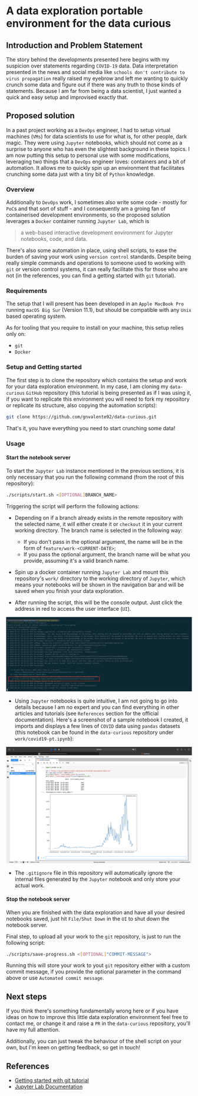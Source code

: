 # A data exploration portable environment for the data curious

## Introduction and Problem Statement

The story behind the developments presented here begins with my suspicion over statements regarding `COVID-19` data. Data interpretation presented in the news and social media like `schools don't contribute to virus propagation` really raised my eyebrow and left me wanting to quickly crunch some data and figure out if there was any truth to those kinds of statements. Because I am far from being a data scientist, I just wanted a quick and easy setup and improvised exactly that.

## Proposed solution

In a past project working as a `DevOps` engineer, I had to setup virtual machines (`VMs`) for data scientists to use for what is, for other people, dark magic. They were using `Jupyter` notebooks, which should not come as a surprise to anyone who has even the slightest background in these topics. I am now putting this setup to personal use with some modifications, leveraging two things that a `DevOps` engineer loves: containers and a bit of automation. It allows me to quickly spin up an environment that facilitates crunching some data just with a tiny bit of `Python` knowledge.

### Overview

Additionally to `DevOps` work, I sometimes also write some code - mostly for `PoC`s and that sort of stuff - and I consequently am a groing fan of containerised development environments, so the proposed solution leverages a `Docker` container running `Jupyter Lab`, which is

> a web-based interactive development environment for Jupyter notebooks, code, and data.

There's also some automation in place, using shell scripts, to ease the burden of saving your work using `version control` standards. Despite being really simple commands and operations to someone used to working with `git` or version control systems, it can really facilitate this for those who are not (in the references, you can find a getting started with `git` tutorial).

### Requirements

The setup that I will present has been developed in an `Apple MacBook Pro` running `macOS Big Sur` (Version 11.1), but should be compatible with any `Unix` based operating system.

As for tooling that you require to install on your machine, this setup relies only on:

- `git`
- `Docker`

### Setup and Getting started

The first step is to clone the repository which contains the setup and work for your data exploration environment. In my case, I am cloning my `data-curious` `GitHub` repository (this tutorial is being presented as if I was using it, if you want to replicate this environment you will need to fork my repository or replicate its structure, also copying the automation scripts):

```bash
git clone https://github.com/gnvalente92/data-curious.git
```

That's it, you have everything you need to start crunching some data!

### Usage

#### Start the notebook server

To start the `Jupyter Lab` instance mentioned in the previous sections, it is only necessary that you run the following command (from the root of this repository):

```bash
./scripts/start.sh <[OPTIONAL]BRANCH_NAME>
```
Triggering the script will perform the following actions:
- Depending on if a branch already exists in the remote repository with the selected name, it will either create it or `checkout` it in your current working directory. The branch name is selected in the following way:
    - If you don't pass in the optional argument, the name will be in the form of `feature/work-<CURRENT-DATE>`;
    - If you pass the optional argument, the branch name will be what you provide, assuming it's a valid branch name.
- Spin up a docker container running `Jupyter Lab` and mount this repository's `work/` directory to the working directory of `Jupyter`, which means your notebooks will be shown in the navigation bar and will be saved when you finish your data exploration. 

- After running the script, this will be the console output. Just click the address in red to access the user interface (`UI`).

![](images/jupyter-address.jpg)

- Using `Jupyter` notebooks is quite intuitive, I am not going to go into details because I am no expert and you can find everything in other articles and tutorials (see `References` section for the official documentation). Here's a screenshot of a sample notebook I created, it imports and displays a few lines of `COVID` data using `pandas` datasets (this notebook can be found in the `data-curious` repository under `work/covid19-pt.ipynb`):

![](images/jupyter-screenshot.jpg)

- The `.gitignore` file in this repository will automatically ignore the internal files generated by the `Jupyter` notebook and only store your actual work.

#### Stop the notebook server

When you are finished with the data exploration and have all your desired notebooks saved, just hit `File/Shut Down` in the `UI` to shut down the notebook server.

Final step, to upload all your work to the `git` repository, is just to run the following script:

```bash
./scripts/save-progress.sh <[OPTIONAL]"COMMIT-MESSAGE">
```

Running this will store your work to yout `git` repository either with a custom commit message, if you provide the optional parameter in the command above or use `Automated commit message`.

## Next steps

If you think there's something fundamentally wrong here or if you have ideas on how to improve this little data exploration environment feel free to contact me, or change it and raise a `PR` in the `data-curious` repository, you'll have my full attention.

Additionally, you can just tweak the behaviour of the shell script on your own, but I'm keen on getting feedback, so get in touch!

## References
- [Getting started with git tutorial](https://product.hubspot.com/blog/git-and-github-tutorial-for-beginners)
- [Jupyter Lab Documentation](https://jupyter.org)
